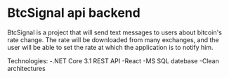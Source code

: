 # BtcSignal api backend
BtcSignal is a project that will send text messages to users about bitcoin's rate change. 
The rate will be downloaded from many exchanges, and the user will be able to set the rate at which the application is to notify him.

Technologies: 
-.NET Core 3.1 REST API
-React
-MS SQL datebase
-Clean architectures
